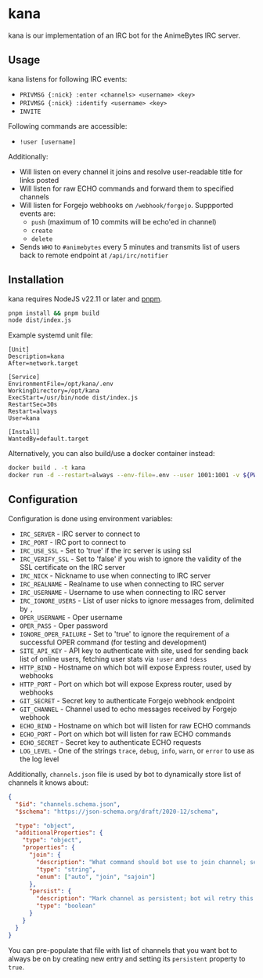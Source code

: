 # kana

kana is our implementation of an IRC bot for the AnimeBytes IRC server.

## Usage

kana listens for following IRC events:

- `PRIVMSG {:nick} :enter <channels> <username> <key>`
- `PRIVMSG {:nick} :identify <username> <key>`
- `INVITE`

Following commands are accessible:

- `!user [username]`

Additionally:

- Will listen on every channel it joins and resolve user-readable title for links posted
- Will listen for raw ECHO commands and forward them to specified channels
- Will listen for Forgejo webhooks on `/webhook/forgejo`. Suppported events are:
  - `push` (maximum of 10 commits will be echo'ed in channel)
  - `create`
  - `delete`
- Sends `WHO` to `#animebytes` every 5 minutes and transmits list of users back to remote endpoint at `/api/irc/notifier`

## Installation

kana requires NodeJS v22.11 or later and [pnpm](https://pnpm.io/).

```sh
pnpm install && pnpm build
node dist/index.js
```

Example systemd unit file:

```systemd
[Unit]
Description=kana
After=network.target

[Service]
EnvironmentFile=/opt/kana/.env
WorkingDirectory=/opt/kana
ExecStart=/usr/bin/node dist/index.js
RestartSec=30s
Restart=always
User=kana

[Install]
WantedBy=default.target
```

Alternatively, you can also build/use a docker container instead:

```sh
docker build . -t kana
docker run -d --restart=always --env-file=.env --user 1001:1001 -v ${PWD}/channels.json:/app/channels.json kana
```

## Configuration

Configuration is done using environment variables:

- `IRC_SERVER` - IRC server to connect to
- `IRC_PORT` - IRC port to connect to
- `IRC_USE_SSL` - Set to 'true' if the irc server is using ssl
- `IRC_VERIFY_SSL` - Set to 'false' if you wish to ignore the validity of the SSL certificate on the IRC server
- `IRC_NICK` - Nickname to use when connecting to IRC server
- `IRC_REALNAME` - Realname to use when connecting to IRC server
- `IRC_USERNAME` - Username to use when connecting to IRC server
- `IRC_IGNORE_USERS` - List of user nicks to ignore messages from, delimited by `,`
- `OPER_USERNAME` - Oper username
- `OPER_PASS` - Oper password
- `IGNORE_OPER_FAILURE` - Set to 'true' to ignore the requirement of a successful OPER command (for testing and development)
- `SITE_API_KEY` - API key to authenticate with site, used for sending back list of online users, fetching user stats via `!user` and `!dess`
- `HTTP_BIND` - Hostname on which bot will expose Express router, used by webhooks
- `HTTP_PORT` - Port on which bot will expose Express router, used by webhooks
- `GIT_SECRET` - Secret key to authenticate Forgejo webhook endpoint
- `GIT_CHANNEL` - Channel used to echo messages received by Forgejo webhook
- `ECHO_BIND` - Hostname on which bot will listen for raw ECHO commands
- `ECHO_PORT` - Port on which bot will listen for raw ECHO commands
- `ECHO_SECRET` - Secret key to authenticate ECHO requests
- `LOG_LEVEL` - One of the strings `trace`, `debug`, `info`, `warn`, or `error` to use as the log level

Additionally, `channels.json` file is used by bot to dynamically store list of channels it knows about:

```json
{
  "$id": "channels.schema.json",
  "$schema": "https://json-schema.org/draft/2020-12/schema",

  "type": "object",
  "additionalProperties": {
    "type": "object",
    "properties": {
      "join": {
        "description": "What command should bot use to join channel; setting auto (default) will try JOIN followed by SAJOIN",
        "type": "string",
        "enum": ["auto", "join", "sajoin"]
      },
      "persist": {
        "description": "Mark channel as persistent; bot wil retry this channel on failure instead of removing it from list",
        "type": "boolean"
      }
    }
  }
}
```

You can pre-populate that file with list of channels that you want bot to always be on by creating new entry and 
setting its `persistent` property to `true`.
